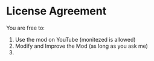 License Agreement
=================

You are free to:
  1. Use the mod on YouTube (monitezed is allowed)
  2. Modify and Improve the Mod (as long as you ask me)
  3.
